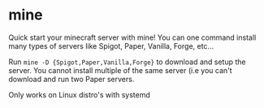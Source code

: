 # mine

Quick start your minecraft server with mine! You can one command install many types of servers like Spigot, Paper, Vanilla, Forge, etc...

Run `mine -D {Spigot,Paper,Vanilla,Forge}` to download and setup the server. You cannot install multiple of the same server (i.e you can't download and run two Paper servers.

Only works on Linux distro's with systemd
